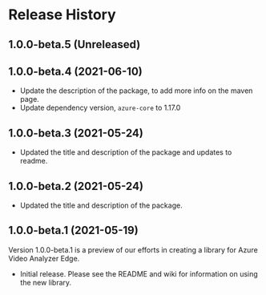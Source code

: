 # Release History

## 1.0.0-beta.5 (Unreleased)


## 1.0.0-beta.4 (2021-06-10)

- Update the description of the package, to add more info on the maven page.
- Update dependency version, `azure-core` to 1.17.0

## 1.0.0-beta.3 (2021-05-24)

- Updated the title and description of the package and updates to readme.

## 1.0.0-beta.2 (2021-05-24)

- Updated the title and description of the package.

## 1.0.0-beta.1 (2021-05-19)
Version 1.0.0-beta.1 is a preview of our efforts in creating a library for Azure Video Analyzer Edge.

- Initial release. Please see the README and wiki for information on using the new library.
